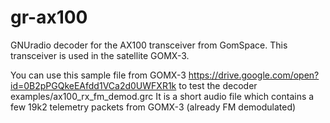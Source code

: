 # gr-ax100

GNUradio decoder for the AX100 transceiver from GomSpace.
This transceiver is used in the satellite GOMX-3.

You can use this sample file from GOMX-3
https://drive.google.com/open?id=0B2pPGQkeEAfdd1VCa2d0UWFXR1k
to test the decoder examples/ax100_rx_fm_demod.grc
It is a short audio file which contains a few 19k2 telemetry packets from GOMX-3
(already FM demodulated)
